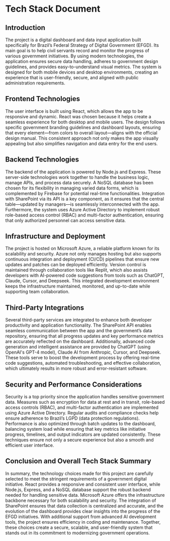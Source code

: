 # Tech Stack Document

## Introduction

The project is a digital dashboard and data input application built specifically for Brazil’s Federal Strategy of Digital Government (EFGD). Its main goal is to help civil servants record and monitor the progress of various government initiatives. By using modern technologies, the application ensures secure data handling, adheres to government design guidelines, and provides easy-to-understand visual metrics. The system is designed for both mobile devices and desktop environments, creating an experience that is user-friendly, secure, and aligned with public administration requirements.

## Frontend Technologies

The user interface is built using React, which allows the app to be responsive and dynamic. React was chosen because it helps create a seamless experience for both desktop and mobile users. The design follows specific government branding guidelines and dashboard layouts, ensuring that every element—from colors to overall layout—aligns with the official design manual. This consistent approach not only makes the app visually appealing but also simplifies navigation and data entry for the end users.

## Backend Technologies

The backend of the application is powered by Node.js and Express. These server-side technologies work together to handle the business logic, manage APIs, and process data securely. A NoSQL database has been chosen for its flexibility in managing varied data forms, which is complemented by Firebase for potential real-time functionalities. Integration with SharePoint via its API is a key component, as it ensures that the central table—updated by managers—is seamlessly interconnected with the app. Furthermore, the system uses Azure Active Directory to implement robust role-based access control (RBAC) and multi-factor authentication, ensuring that only authorized personnel can access sensitive data.

## Infrastructure and Deployment

The project is hosted on Microsoft Azure, a reliable platform known for its scalability and security. Azure not only manages hosting but also supports continuous integration and deployment (CI/CD) pipelines that ensure new updates and patches can be deployed efficiently. Version control is maintained through collaboration tools like Replit, which also assists developers with AI-powered code suggestions from tools such as ChatGPT, Claude, Cursor, and Deepseek. This integrated development environment keeps the infrastructure maintained, monitored, and up-to-date while supporting team collaboration.

## Third-Party Integrations

Several third-party services are integrated to enhance both developer productivity and application functionality. The SharePoint API enables seamless communication between the app and the government’s data repository, ensuring that all progress updates and key performance metrics are accurately reflected on the dashboard. Additionally, advanced code generation and intelligent assistance are provided by ChatGPT (using OpenAI's GPT-4 model), Claude AI from Anthropic, Cursor, and Deepseek. These tools serve to boost the development process by offering real-time code suggestions, automated troubleshooting, and effective collaboration, which ultimately results in more robust and error-resistant software.

## Security and Performance Considerations

Security is a top priority since the application handles sensitive government data. Measures such as encryption for data at rest and in transit, role-based access controls (RBAC), and multi-factor authentication are implemented using Azure Active Directory. Regular audits and compliance checks help ensure adherence to Brazil’s LGPD (data protection regulations). Performance is also optimized through batch updates to the dashboard, balancing system load while ensuring that key metrics like initiative progress, timelines, and output indicators are updated consistently. These techniques ensure not only a secure experience but also a smooth and efficient user interface.

## Conclusion and Overall Tech Stack Summary

In summary, the technology choices made for this project are carefully selected to meet the stringent requirements of a government digital initiative. React provides a responsive and consistent user interface, while Node.js, Express, and a NoSQL database support the robust backend needed for handling sensitive data. Microsoft Azure offers the infrastructure backbone necessary for both scalability and security. The integration of SharePoint ensures that data collection is centralized and accurate, and the evolution of the dashboard provides clear insights into the progress of the EFGD initiatives. With additional support from advanced AI development tools, the project ensures efficiency in coding and maintenance. Together, these choices create a secure, scalable, and user-friendly system that stands out in its commitment to modernizing government operations.

